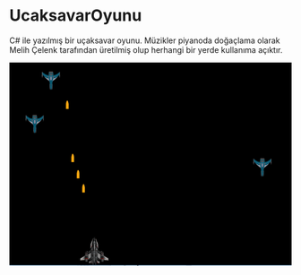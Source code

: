 # UcaksavarOyunu
C# ile yazılmış bir uçaksavar oyunu. Müzikler piyanoda doğaçlama olarak Melih Çelenk tarafından üretilmiş olup herhangi bir yerde kullanıma açıktır.

 <img src="/ekranGoruntusu.png">
